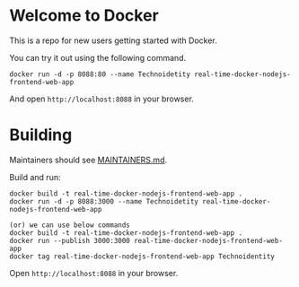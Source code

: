 # Welcome to Docker

This is a repo for new users getting started with Docker.

You can try it out using the following command.
```
docker run -d -p 8088:80 --name Technoidetity real-time-docker-nodejs-frontend-web-app
```
And open `http://localhost:8088` in your browser.

# Building

Maintainers should see [MAINTAINERS.md](MAINTAINERS.md).

Build and run:
```
docker build -t real-time-docker-nodejs-frontend-web-app . 
docker run -d -p 8088:3000 --name Technoidetity real-time-docker-nodejs-frontend-web-app
```
```
(or) we can use below commands
docker build -t real-time-docker-nodejs-frontend-web-app .
docker run --publish 3000:3000 real-time-docker-nodejs-frontend-web-app
docker tag real-time-docker-nodejs-frontend-web-app Technoidentity
```

Open `http://localhost:8088` in your browser.
